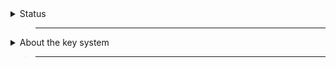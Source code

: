  <!-- Define the SVG link at the top of your Markdown file -->
[info]: https://raw.githubusercontent.com/Mqxx/GitHub-Markdown/main/blockquotes/badge/dark-theme/info.svg

<!-- SVGs for Status -->
[Working]: https://raw.githubusercontent.com/FRX397/GitHub-Markdown/main/blockquotes/badge/dark-theme/working.svg

[Working]: https://raw.githubusercontent.com/FRX397/GitHub-Markdown/main/blockquotes/badge/dark-theme/Nw.svg

<details>
 <summary>Status</summary>


> ___

> ![Not Working]

</details>

> ___

<details>
  <summary>About the key system</summary>

  > ___

> ![Info]
>
> Since the release of Hydrogen version 2.0.0, Hydrogen now requires purchasing an [adless account](https://hydrogen.sh/adless). Without an adless account, you will not be able to use Hydrogen.
</details>

> ___

</details>
